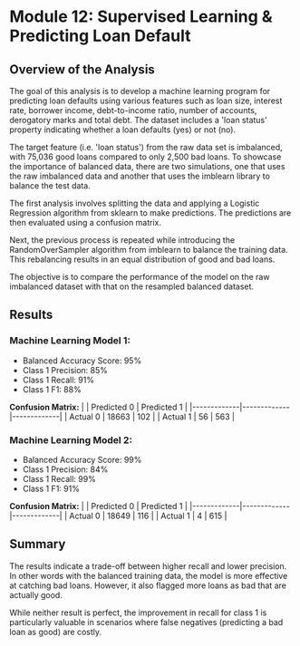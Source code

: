 # Module 12: Supervised Learning & Predicting Loan Default

## Overview of the Analysis

The goal of this analysis is to develop a machine learning program for predicting loan defaults using various features such as loan size, interest rate, borrower income, debt-to-income ratio, number of accounts, derogatory marks and total debt. The dataset includes a 'loan status' property indicating whether a loan defaults (yes) or not (no).

The target feature (i.e. 'loan status') from the raw data set is imbalanced, with 75,036 good loans compared to only 2,500 bad loans. To showcase the importance of balanced data, there are two simulations, one that uses the raw imbalanced data and another that uses the imblearn library to balance the test data.

The first analysis involves splitting the data and applying a Logistic Regression algorithm from sklearn to make predictions. The predictions are then evaluated using a confusion matrix.

Next, the previous process is repeated while introducing the RandomOverSampler algorithm from imblearn to balance the training data. This rebalancing results in an equal distribution of good and bad loans.

The objective is to compare the performance of the model on the raw imbalanced dataset with that on the resampled balanced dataset.

## Results

### Machine Learning Model 1:
- Balanced Accuracy Score: 95%
- Class 1 Precision: 85%
- Class 1 Recall: 91%
- Class 1 F1: 88%

**Confusion Matrix:**
|             | Predicted 0 | Predicted 1 |
|-------------|-------------|-------------|
| Actual 0    | 18663       | 102         |
| Actual 1    | 56          | 563         |


### Machine Learning Model 2:
- Balanced Accuracy Score: 99%
- Class 1 Precision: 84%
- Class 1 Recall: 99%
- Class 1 F1: 91%

**Confusion Matrix:**
|             | Predicted 0 | Predicted 1 |
|-------------|-------------|-------------|
| Actual 0    | 18649       | 116         |
| Actual 1    | 4           | 615         |

## Summary

The results indicate a trade-off between higher recall and lower precision. In other words with the balanced training data, the model is more effective at catching bad loans. However, it also flagged more loans as bad that are actually good.

While neither result is perfect, the improvement in recall for class 1 is particularly valuable in scenarios where false negatives (predicting a bad loan as good) are costly.
